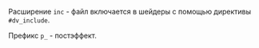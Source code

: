 Расширение `inc` - файл включается в шейдеры с помощью директивы `#dv_include`.

Префикс `p_` - постэффект.
